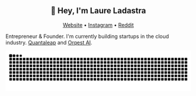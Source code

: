<h2 align="center">👋 Hey, I'm Laure Ladastra</h2>
<p align="center">
  <a href="https://laureladastra.com">Website</a> •
  <a href="https://instagram.com/laureladastra">Instagram</a> •
  <a href="https://reddit.com/u/laurekamalandua">Reddit</a>
</p>

Entrepreneur & Founder. I'm currently building startups in the cloud industry. [Quantaleap](https://quantaleap.eu) and [Orqest AI](https://orqest.ai).

<picture>
  <source media="(prefers-color-scheme: dark)" srcset="https://raw.githubusercontent.com/laureladastra/laureladastra/main/img/github-snake-dark.svg">
  <source media="(prefers-color-scheme: light)" srcset="hhttps://raw.githubusercontent.com/laureladastra/laureladastra/main/img/github-snake.svg">
  <img alt="github contribution grid snake animation" src="https://raw.githubusercontent.com/laureladastra/laureladastra/main/img/github-snake.svg">
</picture>